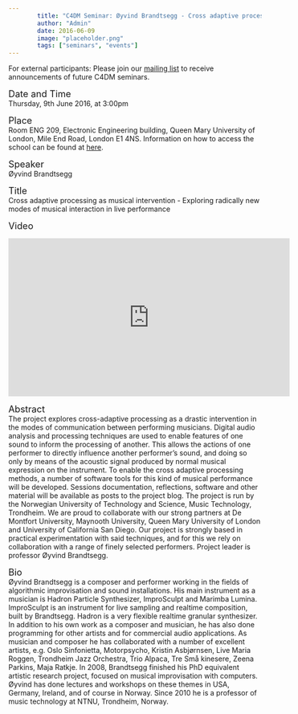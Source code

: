 ```yaml
---
        title: "C4DM Seminar: Øyvind Brandtsegg - Cross adaptive processing as musical intervention - Exploring radically new modes of musical interaction in live performance"
        author: "Admin"
        date: 2016-06-09
        image: "placeholder.png"
        tags: ["seminars", "events"]
---
```


<p>For external participants: Please join our <a href="/seminars.html">mailing list</a> to receive announcements of future C4DM seminars.</p>


<span style="font-size: 130%;">Date and Time</span></br>
Thursday, 9th June 2016, at 3:00pm

<span style="font-size: 130%;">Place</span></br>
Room ENG 209, Electronic Engineering building, Queen Mary University of London, Mile End Road, London E1 4NS. Information on how to access the school can be found at <a href="http://www.eecs.qmul.ac.uk/contact-us/">here</a>.

<span style="font-size: 130%;">Speaker</span></br>
Øyvind Brandtsegg

<span style="font-size: 130%;">Title</span></br>
Cross adaptive processing as musical intervention - Exploring radically new modes of musical interaction in live performance

<span style="font-size: 130%;">Video</span></br>
<iframe width="560" height="315" src="https://www.youtube.com/embed/TF7oVjVytzo?rel=0" frameborder="0" allowfullscreen></iframe>

<span style="font-size: 130%;">Abstract</span></br>
The project explores cross-adaptive processing as a drastic intervention in the modes of communication between performing musicians. Digital audio analysis and processing techniques are used to enable features of one sound to inform the processing of another. This allows the actions of one performer to directly influence another performer’s sound, and doing so only by means of the acoustic signal produced by normal musical expression on the instrument. To enable the cross adaptive processing methods, a number of software tools for this kind of musical performance will be developed. Sessions documentation, reflections, software and other material will be available as posts to the project blog. The project is run by the Norwegian University of Technology and Science, Music Technology, Trondheim. We are proud to collaborate with our strong partners at De Montfort University, Maynooth University, Queen Mary University of London and University of California San Diego. Our project is strongly based in practical experimentation with said techniques, and for this we rely on collaboration with a range of finely selected performers. Project leader is professor Øyvind Brandtsegg.

<span style="font-size: 130%;">Bio</span></br>
Øyvind Brandtsegg is a composer and performer working in the fields of algorithmic improvisation and sound installations. His main instrument as a musician is Hadron Particle Synthesizer, ImproSculpt and Marimba Lumina. ImproSculpt is an instrument for live sampling and realtime composition, built by Brandtsegg. Hadron is a very flexible realtime granular synthesizer. In addition to his own work as a composer and musician, he has also done programming for other artists and for commercial audio applications. As musician and composer he has collaborated with a number of excellent artists, e.g. Oslo Sinfonietta, Motorpsycho, Kristin Asbjørnsen, Live Maria Roggen, Trondheim Jazz Orchestra, Trio Alpaca, Tre Små kinesere, Zeena Parkins, Maja Ratkje. In 2008, Brandtsegg finished his PhD equivalent artistic research project, focused on musical improvisation with computers. Øyvind has done lectures and workshops on these themes in USA, Germany, Ireland, and of course in Norway. Since 2010 he is a professor of music technology at NTNU, Trondheim, Norway.
